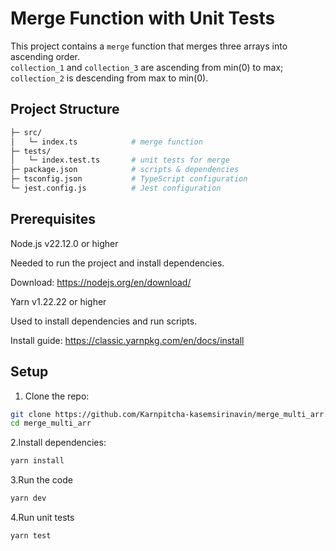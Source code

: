 # Merge Function with Unit Tests

This project contains a `merge` function that merges three arrays into ascending order.  
`collection_1` and `collection_3` are ascending from min(0) to max; `collection_2` is descending from max to min(0). 

## Project Structure
```bash
├─ src/
│   └─ index.ts            # merge function
├─ tests/
│   └─ index.test.ts       # unit tests for merge
├─ package.json            # scripts & dependencies
├─ tsconfig.json           # TypeScript configuration
└─ jest.config.js          # Jest configuration
```

## Prerequisites

Node.js v22.12.0 or higher

Needed to run the project and install dependencies.

Download: https://nodejs.org/en/download/

Yarn v1.22.22 or higher

Used to install dependencies and run scripts.

Install guide: https://classic.yarnpkg.com/en/docs/install

## Setup
1. Clone the repo:
```bash
git clone https://github.com/Karnpitcha-kasemsirinavin/merge_multi_arr.git
cd merge_multi_arr
```

2.Install dependencies:
```bash
yarn install
```
3.Run the code
```bash
yarn dev
```

4.Run unit tests
```bash
yarn test
```
